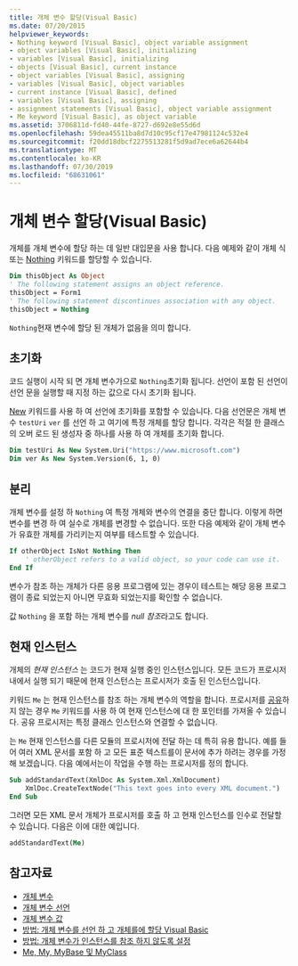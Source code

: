 ```yaml
---
title: 개체 변수 할당(Visual Basic)
ms.date: 07/20/2015
helpviewer_keywords:
- Nothing keyword [Visual Basic], object variable assignment
- object variables [Visual Basic], initializing
- variables [Visual Basic], initializing
- objects [Visual Basic], current instance
- object variables [Visual Basic], assigning
- variables [Visual Basic], object variables
- current instance [Visual Basic], defined
- variables [Visual Basic], assigning
- assignment statements [Visual Basic], object variable assignment
- Me keyword [Visual Basic], as object variable
ms.assetid: 3706811d-fd40-44fe-8727-d692e8e55d6d
ms.openlocfilehash: 59dea45511ba8d7d10c95cf17e47981124c532e4
ms.sourcegitcommit: f20dd18dbcf2275513281f5d9ad7ece6a62644b4
ms.translationtype: MT
ms.contentlocale: ko-KR
ms.lasthandoff: 07/30/2019
ms.locfileid: "68631061"
---
```

# <a name="object-variable-assignment-visual-basic"></a>개체 변수 할당(Visual Basic)

개체를 개체 변수에 할당 하는 데 일반 대입문을 사용 합니다. 다음 예제와 같이 개체 식 또는 [Nothing](../../../../visual-basic/language-reference/nothing.md) 키워드를 할당할 수 있습니다.

```vb
Dim thisObject As Object
' The following statement assigns an object reference.
thisObject = Form1
' The following statement discontinues association with any object.
thisObject = Nothing
```

`Nothing`현재 변수에 할당 된 개체가 없음을 의미 합니다.

## <a name="initialization"></a>초기화

코드 실행이 시작 되 면 개체 변수가으로 `Nothing`초기화 됩니다. 선언이 포함 된 선언이 선언 문을 실행할 때 지정 하는 값으로 다시 초기화 됩니다.

[New](../../../../visual-basic/language-reference/operators/new-operator.md) 키워드를 사용 하 여 선언에 초기화를 포함할 수 있습니다. 다음 선언문은 개체 변수 `testUri` `ver` 를 선언 하 고 여기에 특정 개체를 할당 합니다. 각각은 적절 한 클래스의 오버 로드 된 생성자 중 하나를 사용 하 여 개체를 초기화 합니다.

```vb
Dim testUri As New System.Uri("https://www.microsoft.com")
Dim ver As New System.Version(6, 1, 0)
```

## <a name="disassociation"></a>분리

개체 변수를 설정 하 `Nothing` 여 특정 개체와 변수의 연결을 중단 합니다. 이렇게 하면 변수를 변경 하 여 실수로 개체를 변경할 수 없습니다. 또한 다음 예제와 같이 개체 변수가 유효한 개체를 가리키는지 여부를 테스트할 수 있습니다.

```vb
If otherObject IsNot Nothing Then
    ' otherObject refers to a valid object, so your code can use it.
End If
```

변수가 참조 하는 개체가 다른 응용 프로그램에 있는 경우이 테스트는 해당 응용 프로그램이 종료 되었는지 아니면 무효화 되었는지를 확인할 수 없습니다.

값 `Nothing` 을 포함 하는 개체 변수를 *null 참조*라고도 합니다.

## <a name="current-instance"></a>현재 인스턴스

개체의 *현재 인스턴스* 는 코드가 현재 실행 중인 인스턴스입니다. 모든 코드가 프로시저 내에서 실행 되기 때문에 현재 인스턴스는 프로시저가 호출 된 인스턴스입니다.

키워드 `Me` 는 현재 인스턴스를 참조 하는 개체 변수의 역할을 합니다. 프로시저를 [공유](../../../../visual-basic/language-reference/modifiers/shared.md)하지 않는 경우 `Me` 키워드를 사용 하 여 현재 인스턴스에 대 한 포인터를 가져올 수 있습니다. 공유 프로시저는 특정 클래스 인스턴스와 연결할 수 없습니다.

는 `Me` 현재 인스턴스를 다른 모듈의 프로시저에 전달 하는 데 특히 유용 합니다. 예를 들어 여러 XML 문서를 포함 하 고 모든 표준 텍스트를이 문서에 추가 하려는 경우를 가정해 보겠습니다. 다음 예에서는이 작업을 수행 하는 프로시저를 정의 합니다.

```vb
Sub addStandardText(XmlDoc As System.Xml.XmlDocument)
    XmlDoc.CreateTextNode("This text goes into every XML document.")
End Sub
```

그러면 모든 XML 문서 개체가 프로시저를 호출 하 고 현재 인스턴스를 인수로 전달할 수 있습니다. 다음은 이에 대한 예입니다.

```vb
addStandardText(Me)
```

## <a name="see-also"></a>참고자료

- [개체 변수](../../../../visual-basic/programming-guide/language-features/variables/object-variables.md)
- [개체 변수 선언](../../../../visual-basic/programming-guide/language-features/variables/object-variable-declaration.md)
- [개체 변수 값](../../../../visual-basic/programming-guide/language-features/variables/object-variable-values.md)
- [방법: 개체 변수를 선언 하 고 개체를에 할당 Visual Basic](../../../../visual-basic/programming-guide/language-features/variables/how-to-declare-an-object-variable-and-assign-an-object-to-it.md)
- [방법: 개체 변수가 인스턴스를 참조 하지 않도록 설정](../../../../visual-basic/programming-guide/language-features/variables/how-to-make-an-object-variable-not-refer-to-any-instance.md)
- [Me, My, MyBase 및 MyClass](../../../../visual-basic/programming-guide/program-structure/me-my-mybase-and-myclass.md)
